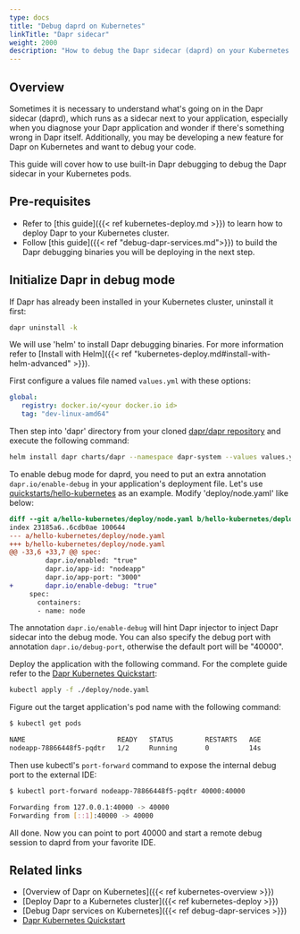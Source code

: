 ```yaml
---
type: docs
title: "Debug daprd on Kubernetes"
linkTitle: "Dapr sidecar"
weight: 2000
description: "How to debug the Dapr sidecar (daprd) on your Kubernetes cluster"
---
```



## Overview

Sometimes it is necessary to understand what's going on in the Dapr sidecar (daprd), which runs as a sidecar next to your application, especially when you diagnose your Dapr application and wonder if there's something wrong in Dapr itself. Additionally, you may be developing a new feature for Dapr on Kubernetes and want to debug your code.

This guide will cover how to use built-in Dapr debugging to debug the Dapr sidecar in your Kubernetes pods.

## Pre-requisites

- Refer to [this guide]({{< ref kubernetes-deploy.md >}}) to learn how to deploy Dapr to your Kubernetes cluster.
- Follow [this guide]({{< ref "debug-dapr-services.md">}}) to build the Dapr debugging binaries you will be deploying in the next step.


## Initialize Dapr in debug mode

If Dapr has already been installed in your Kubernetes cluster, uninstall it first:

```bash
dapr uninstall -k
```
We will use 'helm' to install Dapr debugging binaries. For more information refer to [Install with Helm]({{< ref "kubernetes-deploy.md#install-with-helm-advanced" >}}).

First configure a values file named `values.yml` with these options:

```yaml
global:
   registry: docker.io/<your docker.io id>
   tag: "dev-linux-amd64"
```

Then step into 'dapr' directory from your cloned [dapr/dapr repository](https://github.com/dapr/dapr) and execute the following command:

```bash
helm install dapr charts/dapr --namespace dapr-system --values values.yml --wait
```

To enable debug mode for daprd, you need to put an extra annotation `dapr.io/enable-debug` in your application's deployment file. Let's use [quickstarts/hello-kubernetes](https://github.com/dapr/quickstarts/tree/master/hello-kubernetes) as an example. Modify 'deploy/node.yaml' like below:

```diff
diff --git a/hello-kubernetes/deploy/node.yaml b/hello-kubernetes/deploy/node.yaml
index 23185a6..6cdb0ae 100644
--- a/hello-kubernetes/deploy/node.yaml
+++ b/hello-kubernetes/deploy/node.yaml
@@ -33,6 +33,7 @@ spec:
         dapr.io/enabled: "true"
         dapr.io/app-id: "nodeapp"
         dapr.io/app-port: "3000"
+        dapr.io/enable-debug: "true"
     spec:
       containers:
       - name: node
```

The annotation `dapr.io/enable-debug` will hint Dapr injector to inject Dapr sidecar into the debug mode. You can also specify the debug port with annotation `dapr.io/debug-port`, otherwise the default port will be "40000".

Deploy the application with the following command. For the complete guide refer to the [Dapr Kubernetes Quickstart](https://github.com/dapr/quickstarts/tree/master/hello-kubernetes):

```bash
kubectl apply -f ./deploy/node.yaml
```

Figure out the target application's pod name with the following command:

```bash
$ kubectl get pods

NAME                       READY   STATUS        RESTARTS   AGE
nodeapp-78866448f5-pqdtr   1/2     Running       0          14s
```

Then use kubectl's `port-forward` command to expose the internal debug port to the external IDE:

```bash
$ kubectl port-forward nodeapp-78866448f5-pqdtr 40000:40000

Forwarding from 127.0.0.1:40000 -> 40000
Forwarding from [::1]:40000 -> 40000
```

All done. Now you can point to port 40000 and start a remote debug session to daprd from your favorite IDE.

## Related links

- [Overview of Dapr on Kubernetes]({{< ref kubernetes-overview >}})
- [Deploy Dapr to a Kubernetes cluster]({{< ref kubernetes-deploy >}})
- [Debug Dapr services on Kubernetes]({{< ref debug-dapr-services >}})
- [Dapr Kubernetes Quickstart](https://github.com/dapr/quickstarts/tree/master/hello-kubernetes)
